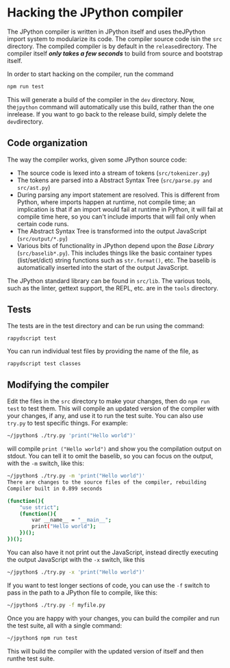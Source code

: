 # Hacking the JPython compiler

The JPython compiler is written in JPython itself and uses theJPython import system to modularize its code. The compiler source code isin the `src` directory. The compiled compiler is by default in the `release`directory. The compiler itself _**only takes a few seconds**_ to build from source and bootstrap itself.

In order to start hacking on the compiler, run the command

```sh
npm run test
```

This will generate a build of the compiler in the `dev` directory. Now, the`jpython` command will automatically use this build, rather than the one inrelease. If you want to go back to the release build, simply delete the `dev`directory.

## Code organization

The way the compiler works, given some JPython source code:

- The source code is lexed into a stream of tokens (`src/tokenizer.py`)
- The tokens are parsed into a Abstract Syntax Tree (`src/parse.py and src/ast.py`)
- During parsing any import statement are resolved. This is different from Python, where imports happen at runtime, not compile time; an implication is that if an import would fail at runtime in Python, it will fail at compile time here, so you can't include imports that will fail only when certain code runs.
- The Abstract Syntax Tree is transformed into the output JavaScript (`src/output/*.py`)
- Various bits of functionality in JPython depend upon the _Base Library_
  (`src/baselib*.py`). This includes things like the basic container types
  (list/set/dict) string functions such as `str.format()`, etc. The baselib
  is automatically inserted into the start of the output JavaScript.

The JPython standard library can be found in `src/lib`. The various tools,
such as the linter, gettext support, the REPL, etc. are in the `tools`
directory.

## Tests

The tests are in the test directory and can be run using the command:

```
rapydscript test
```

You can run individual test files by providing the name of the file, as

```
rapydscript test classes
```

## Modifying the compiler

Edit the files in the `src` directory to make your changes, then do `npm run test` to test them. This will compile an updated version of the compiler with your changes, if any, and use it to run the test suite.  You can also use `try.py` to test specific things.  For example:

```sh
~/jpython$ ./try.py 'print("Hello world")'
```

will compile `print ("Hello world")` and show you the compilation output on
stdout. You can tell it to omit the baselib, so you can focus on the output,
with the `-m` switch, like this:

```sh
~/jpython$ ./try.py -m 'print("Hello world")'
There are changes to the source files of the compiler, rebuilding
Compiler built in 0.899 seconds

(function(){
    "use strict";
    (function(){
        var __name__ = "__main__";
        print("Hello world");
    })();
})();
```

You can also have it not print out the JavaScript, instead directly executing the output
JavaScript with the `-x` switch, like this

```sh
~/jpython$ ./try.py -x 'print("Hello world")'
```

If you want to test longer sections of code, you can use the `-f` switch to
pass in the path to a JPython file to compile, like this:

```sh
~/jpython$ ./try.py -f myfile.py
```

Once you are happy with your changes, you can build the compiler and run the
test suite, all with a single command:

```sh
~/jpython$ npm run test
```

This will build the compiler with the updated version of itself and then runthe test suite.
